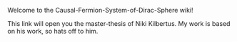 Welcome to the Causal-Fermion-System-of-Dirac-Sphere wiki!

This link will open you the master-thesis of Niki Kilbertus. My work is based on his work, so hats off to him.